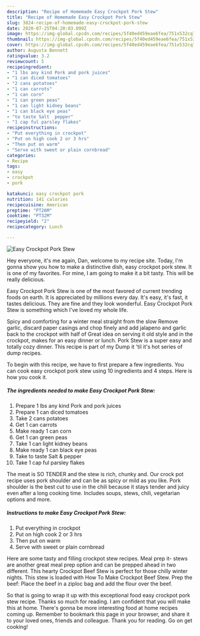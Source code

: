 ```yaml
---
description: "Recipe of Homemade Easy Crockpot Pork Stew"
title: "Recipe of Homemade Easy Crockpot Pork Stew"
slug: 3824-recipe-of-homemade-easy-crockpot-pork-stew
date: 2020-07-25T04:20:03.099Z
image: https://img-global.cpcdn.com/recipes/5f40ed459eae6fea/751x532cq70/easy-crockpot-pork-stew-recipe-main-photo.jpg
thumbnail: https://img-global.cpcdn.com/recipes/5f40ed459eae6fea/751x532cq70/easy-crockpot-pork-stew-recipe-main-photo.jpg
cover: https://img-global.cpcdn.com/recipes/5f40ed459eae6fea/751x532cq70/easy-crockpot-pork-stew-recipe-main-photo.jpg
author: Augusta Bennett
ratingvalue: 3.2
reviewcount: 5
recipeingredient:
- "1 lbs any kind Pork and pork juices"
- "1 can diced tomatoes"
- "2 cans potatoes"
- "1 can carrots"
- "1 can corn"
- "1 can green peas"
- "1 can light kidney beans"
- "1 can black eye peas"
- "to taste Salt  pepper"
- "1 cap ful parsley flakes"
recipeinstructions:
- "Put everything in crockpot"
- "Put on high cook 2 or 3 hrs"
- "Then put on warm"
- "Serve with sweet or plain cornbread"
categories:
- Recipe
tags:
- easy
- crockpot
- pork

katakunci: easy crockpot pork 
nutrition: 141 calories
recipecuisine: American
preptime: "PT26M"
cooktime: "PT32M"
recipeyield: "2"
recipecategory: Lunch

---
```



![Easy Crockpot Pork Stew](https://img-global.cpcdn.com/recipes/5f40ed459eae6fea/751x532cq70/easy-crockpot-pork-stew-recipe-main-photo.jpg)

Hey everyone, it's me again, Dan, welcome to my recipe site. Today, I'm gonna show you how to make a distinctive dish, easy crockpot pork stew. It is one of my favorites. For mine, I am going to make it a bit tasty. This will be really delicious.

Easy Crockpot Pork Stew is one of the most favored of current trending foods on earth. It is appreciated by millions every day. It's easy, it's fast, it tastes delicious. They are fine and they look wonderful. Easy Crockpot Pork Stew is something which I've loved my whole life.

Spicy and comforting for a winter meal straight from the slow Remove garlic, discard paper casings and chop finely and add jalapeno and garlic back to the crockpot with half of Great idea on serving it old style and in the crockpot, makes for an easy dinner or lunch. Pork Stew is a super easy and totally cozy dinner. This recipe is part of my Dump it &#39;til it&#39;s hot series of dump recipes.


To begin with this recipe, we have to first prepare a few ingredients. You can cook easy crockpot pork stew using 10 ingredients and 4 steps. Here is how you cook it.

<!--inarticleads1-->

##### The ingredients needed to make Easy Crockpot Pork Stew:

1. Prepare 1 lbs any kind Pork and pork juices
1. Prepare 1 can diced tomatoes
1. Take 2 cans potatoes
1. Get 1 can carrots
1. Make ready 1 can corn
1. Get 1 can green peas
1. Take 1 can light kidney beans
1. Make ready 1 can black eye peas
1. Take to taste Salt &amp; pepper
1. Take 1 cap ful parsley flakes


The meat is SO TENDER and the stew is rich, chunky and. Our crock pot recipe uses pork shoulder and can be as spicy or mild as you like. Pork shoulder is the best cut to use in the chili because it stays tender and juicy even after a long cooking time. Includes soups, stews, chili, vegetarian options and more. 

<!--inarticleads2-->

##### Instructions to make Easy Crockpot Pork Stew:

1. Put everything in crockpot
1. Put on high cook 2 or 3 hrs
1. Then put on warm
1. Serve with sweet or plain cornbread


Here are some tasty and filling crockpot stew recipes. Meal prep it- stews are another great meal prep option and can be prepped ahead in two different. This hearty Crockpot Beef Stew is perfect for those chilly winter nights. This stew is loaded with How To Make Crockpot Beef Stew. Prep the beef: Place the beef in a ziploc bag and add the flour over the beef. 

So that is going to wrap it up with this exceptional food easy crockpot pork stew recipe. Thanks so much for reading. I am confident that you will make this at home. There's gonna be more interesting food at home recipes coming up. Remember to bookmark this page in your browser, and share it to your loved ones, friends and colleague. Thank you for reading. Go on get cooking!
